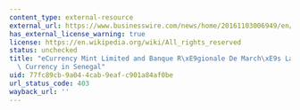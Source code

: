 ```yaml
---
content_type: external-resource
external_url: https://www.businesswire.com/news/home/20161103006949/en/eCurrency-Mint-Limited-Banque-R%C3%A9gionale-De-March%C3%A9s
has_external_license_warning: true
license: https://en.wikipedia.org/wiki/All_rights_reserved
status: unchecked
title: "eCurrency Mint Limited and Banque R\xE9gionale De March\xE9s Launch New Digital\
  \ Currency in Senegal"
uid: 77fc89cb-9a04-4cab-9eaf-c901a84af0be
url_status_code: 403
wayback_url: ''
---
```

